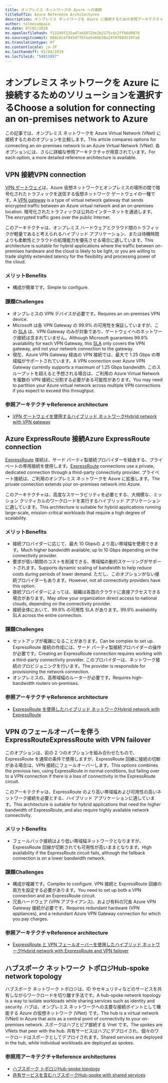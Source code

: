 ```yaml
---
title: オンプレミス ネットワークの Azure への接続
titleSuffix: Azure Reference Architectures
description: オンプレミス ネットワークを Azure に接続するための参照アーキテクチャを比較します。
author: telmosampaio
ms.date: 07/02/2018
ms.openlocfilehash: f13249f225ad7ab5072de2b2175cdc2ffb6d0074
ms.sourcegitcommit: 680c9cef945dff6fee5e66b38e24f07804510fa9
ms.translationtype: HT
ms.contentlocale: ja-JP
ms.lasthandoff: 01/04/2019
ms.locfileid: "54011057"
---
```

# <a name="choose-a-solution-for-connecting-an-on-premises-network-to-azure"></a><span data-ttu-id="89cb7-103">オンプレミス ネットワークを Azure に接続するためのソリューションを選択する</span><span class="sxs-lookup"><span data-stu-id="89cb7-103">Choose a solution for connecting an on-premises network to Azure</span></span>

<span data-ttu-id="89cb7-104">この記事では、オンプレミス ネットワークを Azure Virtual Network (VNet) に接続するためのオプションを比較します。</span><span class="sxs-lookup"><span data-stu-id="89cb7-104">This article compares options for connecting an on-premises network to an Azure Virtual Network (VNet).</span></span> <span data-ttu-id="89cb7-105">各オプションには、さらに詳細な参照アーキテクチャが用意されています。</span><span class="sxs-lookup"><span data-stu-id="89cb7-105">For each option, a more detailed reference architecture is available.</span></span>

## <a name="vpn-connection"></a><span data-ttu-id="89cb7-106">VPN 接続</span><span class="sxs-lookup"><span data-stu-id="89cb7-106">VPN connection</span></span>

<span data-ttu-id="89cb7-107">[VPN ゲートウェイ](/azure/vpn-gateway/vpn-gateway-about-vpngateways)は、Azure 仮想ネットワークとオンプレミスの場所の間で暗号化されたトラフィックを送信する仮想ネットワーク ゲートウェイの一種です。</span><span class="sxs-lookup"><span data-stu-id="89cb7-107">A [VPN gateway](/azure/vpn-gateway/vpn-gateway-about-vpngateways) is a type of virtual network gateway that sends encrypted traffic between an Azure virtual network and an on-premises location.</span></span> <span data-ttu-id="89cb7-108">暗号化されたトラフィックは公共のインターネットを通過します。</span><span class="sxs-lookup"><span data-stu-id="89cb7-108">The encrypted traffic goes over the public Internet.</span></span>

<span data-ttu-id="89cb7-109">このアーキテクチャは、オンプレミス ハードウェアとクラウド間のトラフィックが軽量であると考えられるハイブリッド アプリケーション、または待機時間よりも柔軟性とクラウドの処理能力を優先させる場合に適しています。</span><span class="sxs-lookup"><span data-stu-id="89cb7-109">This architecture is suitable for hybrid applications where the traffic between on-premises hardware and the cloud is likely to be light, or you are willing to trade slightly extended latency for the flexibility and processing power of the cloud.</span></span>

### <a name="benefits"></a><span data-ttu-id="89cb7-110">メリット</span><span class="sxs-lookup"><span data-stu-id="89cb7-110">Benefits</span></span>

- <span data-ttu-id="89cb7-111">構成が簡単です。</span><span class="sxs-lookup"><span data-stu-id="89cb7-111">Simple to configure.</span></span>

### <a name="challenges"></a><span data-ttu-id="89cb7-112">課題</span><span class="sxs-lookup"><span data-stu-id="89cb7-112">Challenges</span></span>

- <span data-ttu-id="89cb7-113">オンプレミスの VPN デバイスが必要です。</span><span class="sxs-lookup"><span data-stu-id="89cb7-113">Requires an on-premises VPN device.</span></span>
- <span data-ttu-id="89cb7-114">Microsoft は各 VPN Gateway の 99.9% の可用性を保証していますが、この [SLA](https://azure.microsoft.com/support/legal/sla/vpn-gateway/) は、VPN Gateway のみが対象であり、ゲートウェイへのネットワーク接続は含まれていません。</span><span class="sxs-lookup"><span data-stu-id="89cb7-114">Although Microsoft guarantees 99.9% availability for each VPN Gateway, this [SLA](https://azure.microsoft.com/support/legal/sla/vpn-gateway/) only covers the VPN gateway, and not your network connection to the gateway.</span></span>
- <span data-ttu-id="89cb7-115">現在、Azure VPN Gateway 経由の VPN 接続では、最大で 1.25 Gbps の帯域幅がサポートされています。</span><span class="sxs-lookup"><span data-stu-id="89cb7-115">A VPN connection over Azure VPN Gateway currently supports a maximum of 1.25 Gbps bandwidth.</span></span> <span data-ttu-id="89cb7-116">このスループットを超えると予想される場合は、ご利用の Azure Virtual Network を複数の VPN 接続に分割する必要がある可能性があります。</span><span class="sxs-lookup"><span data-stu-id="89cb7-116">You may need to partition your Azure virtual network across multiple VPN connections if you expect to exceed this throughput.</span></span>

### <a name="reference-architecture"></a><span data-ttu-id="89cb7-117">参照アーキテクチャ</span><span class="sxs-lookup"><span data-stu-id="89cb7-117">Reference architecture</span></span>

- [<span data-ttu-id="89cb7-118">VPN ゲートウェイを使用するハイブリッド ネットワーク</span><span class="sxs-lookup"><span data-stu-id="89cb7-118">Hybrid network with VPN gateway</span></span>](./vpn.md)

<!-- markdownlint-disable MD024 -->

## <a name="azure-expressroute-connection"></a><span data-ttu-id="89cb7-119">Azure ExpressRoute 接続</span><span class="sxs-lookup"><span data-stu-id="89cb7-119">Azure ExpressRoute connection</span></span>

<span data-ttu-id="89cb7-120">[ExpressRoute](/azure/expressroute/) 接続は、サード パーティ製接続プロバイダーを経由する、プライベートの専用接続を使用します。</span><span class="sxs-lookup"><span data-stu-id="89cb7-120">[ExpressRoute](/azure/expressroute/) connections use a private, dedicated connection through a third-party connectivity provider.</span></span> <span data-ttu-id="89cb7-121">プライベート接続は、ご利用のオンプレミス ネットワークを Azure に拡張します。</span><span class="sxs-lookup"><span data-stu-id="89cb7-121">The private connection extends your on-premises network into Azure.</span></span>

<span data-ttu-id="89cb7-122">このアーキテクチャは、高度なスケーラビリティを必要とする、大規模な、ミッション クリティカルのワークロードを実行するハイブリッド アプリケーションに適しています。</span><span class="sxs-lookup"><span data-stu-id="89cb7-122">This architecture is suitable for hybrid applications running large-scale, mission-critical workloads that require a high degree of scalability.</span></span>

### <a name="benefits"></a><span data-ttu-id="89cb7-123">メリット</span><span class="sxs-lookup"><span data-stu-id="89cb7-123">Benefits</span></span>

- <span data-ttu-id="89cb7-124">接続プロバイダーに応じて、最大 10 Gbpsの より高い帯域幅を使用できます。</span><span class="sxs-lookup"><span data-stu-id="89cb7-124">Much higher bandwidth available; up to 10 Gbps depending on the connectivity provider.</span></span>
- <span data-ttu-id="89cb7-125">要求が低い期間のコストを削減できる、帯域幅の動的スケーリングがサポートされます。</span><span class="sxs-lookup"><span data-stu-id="89cb7-125">Supports dynamic scaling of bandwidth to help reduce costs during periods of lower demand.</span></span> <span data-ttu-id="89cb7-126">ただし、このオプションがない接続プロバイダーもあります。</span><span class="sxs-lookup"><span data-stu-id="89cb7-126">However, not all connectivity providers have this option.</span></span>
- <span data-ttu-id="89cb7-127">接続プロバイダーによっては、組織は各国のクラウドに直接アクセスできる場合があります。</span><span class="sxs-lookup"><span data-stu-id="89cb7-127">May allow your organization direct access to national clouds, depending on the connectivity provider.</span></span>
- <span data-ttu-id="89cb7-128">接続全体において、99.9% の可用性 SLA があります。</span><span class="sxs-lookup"><span data-stu-id="89cb7-128">99.9% availability SLA across the entire connection.</span></span>

### <a name="challenges"></a><span data-ttu-id="89cb7-129">課題</span><span class="sxs-lookup"><span data-stu-id="89cb7-129">Challenges</span></span>

- <span data-ttu-id="89cb7-130">セットアップが複雑になることがあります。</span><span class="sxs-lookup"><span data-stu-id="89cb7-130">Can be complex to set up.</span></span> <span data-ttu-id="89cb7-131">ExpressRoute 接続の作成には、サード パーティ製接続プロバイダーの操作が必要です。</span><span class="sxs-lookup"><span data-stu-id="89cb7-131">Creating an ExpressRoute connection requires working with a third-party connectivity provider.</span></span> <span data-ttu-id="89cb7-132">このプロバイダーは、ネットワーク接続のプロビジョニングを行います。</span><span class="sxs-lookup"><span data-stu-id="89cb7-132">The provider is responsible for provisioning the network connection.</span></span>
- <span data-ttu-id="89cb7-133">オンプレミスの、高帯域幅のルーターが必要です。</span><span class="sxs-lookup"><span data-stu-id="89cb7-133">Requires high-bandwidth routers on-premises.</span></span>

### <a name="reference-architecture"></a><span data-ttu-id="89cb7-134">参照アーキテクチャ</span><span class="sxs-lookup"><span data-stu-id="89cb7-134">Reference architecture</span></span>

- [<span data-ttu-id="89cb7-135">ExpressRoute を使用したハイブリッド ネットワーク</span><span class="sxs-lookup"><span data-stu-id="89cb7-135">Hybrid network with ExpressRoute</span></span>](./expressroute.md)

## <a name="expressroute-with-vpn-failover"></a><span data-ttu-id="89cb7-136">VPN のフェールオーバーを伴う ExpressRoute</span><span class="sxs-lookup"><span data-stu-id="89cb7-136">ExpressRoute with VPN failover</span></span>

<span data-ttu-id="89cb7-137">このオプションは、前の 2 つのオプションを組み合わせたもので、ExpressRoute を通常の条件で使用しますが、ExpressRoute 回線に接続の切断がある場合は、VPN 接続にフェールオーバーします。</span><span class="sxs-lookup"><span data-stu-id="89cb7-137">This options combines the previous two, using ExpressRoute in normal conditions, but failing over to a VPN connection if there is a loss of connectivity in the ExpressRoute circuit.</span></span>

<span data-ttu-id="89cb7-138">このアーキテクチャは、ExpressRoute のより高い帯域幅および可用性の高いネットワーク接続を必要とする、ハイブリッド アプリケーションに適しています。</span><span class="sxs-lookup"><span data-stu-id="89cb7-138">This architecture is suitable for hybrid applications that need the higher bandwidth of ExpressRoute, and also require highly available network connectivity.</span></span>

### <a name="benefits"></a><span data-ttu-id="89cb7-139">メリット</span><span class="sxs-lookup"><span data-stu-id="89cb7-139">Benefits</span></span>

- <span data-ttu-id="89cb7-140">フェールバック接続はより低い帯域幅ネットワークとなりますが、ExpressRoute 回線が切断されても可用性が高いままとなります。</span><span class="sxs-lookup"><span data-stu-id="89cb7-140">High availability if the ExpressRoute circuit fails, although the fallback connection is on a lower bandwidth network.</span></span>

### <a name="challenges"></a><span data-ttu-id="89cb7-141">課題</span><span class="sxs-lookup"><span data-stu-id="89cb7-141">Challenges</span></span>

- <span data-ttu-id="89cb7-142">構成が複雑です。</span><span class="sxs-lookup"><span data-stu-id="89cb7-142">Complex to configure.</span></span> <span data-ttu-id="89cb7-143">VPN 接続と ExpressRoute 回線の両方を設定する必要があります。</span><span class="sxs-lookup"><span data-stu-id="89cb7-143">You need to set up both a VPN connection and an ExpressRoute circuit.</span></span>
- <span data-ttu-id="89cb7-144">冗長ハードウェア (VPN アプライアンス)、および有料の冗長 Azure VPN Gateway 接続が必要です。</span><span class="sxs-lookup"><span data-stu-id="89cb7-144">Requires redundant hardware (VPN appliances), and a redundant Azure VPN Gateway connection for which you pay charges.</span></span>

### <a name="reference-architecture"></a><span data-ttu-id="89cb7-145">参照アーキテクチャ</span><span class="sxs-lookup"><span data-stu-id="89cb7-145">Reference architecture</span></span>

- [<span data-ttu-id="89cb7-146">ExpressRoute と VPN フェールオーバーを使用したハイブリッド ネットワーク</span><span class="sxs-lookup"><span data-stu-id="89cb7-146">Hybrid network with ExpressRoute and VPN failover</span></span>](./expressroute-vpn-failover.md)

<!-- markdownlint-disable MD024 -->

## <a name="hub-spoke-network-topology"></a><span data-ttu-id="89cb7-147">ハブスポーク ネットワーク トポロジ</span><span class="sxs-lookup"><span data-stu-id="89cb7-147">Hub-spoke network topology</span></span>

<span data-ttu-id="89cb7-148">ハブスポーク ネットワーク トポロジは、ID やセキュリティなどのサービスを共有しながらワークロードを切り離す手法です。</span><span class="sxs-lookup"><span data-stu-id="89cb7-148">A hub-spoke network topology is a way to isolate workloads while sharing services such as identity and security.</span></span> <span data-ttu-id="89cb7-149">ハブは、オンプレミス ネットワークへの主要な接続ポイントとして機能する Azure の仮想ネットワーク (VNet) です。</span><span class="sxs-lookup"><span data-stu-id="89cb7-149">The hub is a virtual network (VNet) in Azure that acts as a central point of connectivity to your on-premises network.</span></span> <span data-ttu-id="89cb7-150">スポークはハブとピア接続する Vnet です。</span><span class="sxs-lookup"><span data-stu-id="89cb7-150">The spokes are VNets that peer with the hub.</span></span> <span data-ttu-id="89cb7-151">共有サービスはハブにデプロイされ、個々のワークロードはスポークとしてデプロイされます。</span><span class="sxs-lookup"><span data-stu-id="89cb7-151">Shared services are deployed in the hub, while individual workloads are deployed as spokes.</span></span>

### <a name="reference-architectures"></a><span data-ttu-id="89cb7-152">参照用アーキテクチャ</span><span class="sxs-lookup"><span data-stu-id="89cb7-152">Reference architectures</span></span>

- [<span data-ttu-id="89cb7-153">ハブスポーク トポロジ</span><span class="sxs-lookup"><span data-stu-id="89cb7-153">Hub-spoke topology</span></span>](./hub-spoke.md)
- [<span data-ttu-id="89cb7-154">共有サービスを含むハブスポーク</span><span class="sxs-lookup"><span data-stu-id="89cb7-154">Hub-spoke with shared services</span></span>](./shared-services.md)
